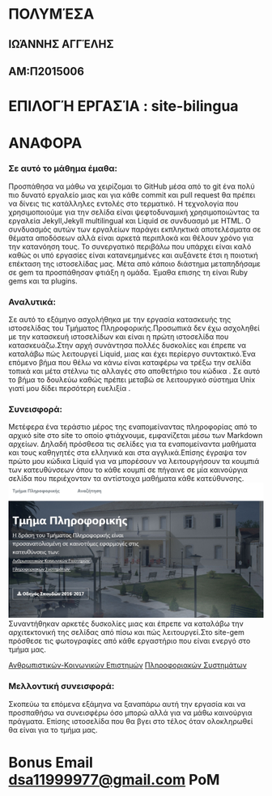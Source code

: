 # ΠΟΛΥΜΈΣΑ
## ΙΩΆΝΝΗΣ ΑΓΓΈΛΗΣ
## ΑΜ:Π2015006

# ΕΠΙΛΟΓΉ ΕΡΓΑΣΊΑ : site-bilingua

# ΑΝΑΦΟΡΑ 




### Σε αυτό το μάθημα έμαθα:
Προσπάθησα να μάθω να  χειρίζομαι το GitHub μέσα από το git ένα πολύ πιο δυνατό εργαλείο μιας και για κάθε commit και pull request θα πρέπει να δίνεις τις κατάλληλες εντολές στο τερματικό. Η τεχνολογία που χρησιμοποιούμε για την σελίδα είναι ψεφτοδυναμική χρησιμοποιώντας τα εργαλεία Jekyll,Jekyll multilingual και  Liquid σε συνδυασμό με HTML. Ο συνδυασμός αυτών των εργαλείων παράγει εκπληκτικά αποτελέσματα σε θέματα αποδόσεων αλλά είναι αρκετά περιπλοκά και θέλουν χρόνο για την κατανόηση τους. Το συνεργατικό περιβάλω που υπάρχει  είναι καλό καθώς οι υπό εργασίες είναι κατανεμημένες και αυξάνετε έτσι η ποιοτική επέκταση της ιστοσελίδας μας.  Μέτα από κάποιο διάστημα μεταπηδήσαμε σε gem τα προσπάθησαν φτιάξη η ομάδα.  Έμαθα επισης τη είναι Ruby gems και τα plugins.

### Αναλυτικά:
Σε αυτό το εξάμηνο ασχολήθηκα με την εργασία κατασκευής της ιστοσελίδας του Τμήματος Πληροφορικής.Προσωπικά δεν έχω ασχοληθεί με την κατασκευή ιστοσελίδων και είναι η πρώτη ιστοσελίδα που κατασκευάζω.Στην αρχή συνάντησα πολλές δυσκολίες και έπρεπε να καταλάβω πώς λειτουργεί Liquid, μιας και έχει περίεργο συντακτικό.Ένα επόμενο βήμα που θέλω να κάνω είναι καταφέρω να τρέξω την σελίδα τοπικά και μέτα στέλνω τις αλλαγές στο αποθετήριο του κώδικα . Σε αυτό το βήμα το δουλεύω καθώς πρέπει μεταβώ σε λειτουργικό σύστημα Unix 
γιατί μου δίδει περσότερη ευελιξία .
### Συνεισφορά:
Μετέφερα ένα τεράστιο μέρος της εναπομείναντας πληροφορίας από το αρχικό site στο site το οποίο φτιάχνουμε, εμφανίζεται μέσω των Markdown αρχείων. Δηλαδή πρόσθεσα τις σελίδες για τα εναπομείναντα μαθήματα και τους καθηγητές στα ελληνικά και στα αγγλικά.Επίσης έγραψα τον πρώτο μου κώδικα Liquid για να μπορέσουν να λειτουργήσουν τα κουμπιά των κατευθύνσεων όπου το κάθε κουμπί σε πήγαινε σε μία καινούργια σελίδα που περιέχονταν τα αντίστοιχα μαθήματα κάθε κατεύθυνσης.![Screenshot_1](Screenshot_1.png) Συναντήθηκαν αρκετές δυσκολίες μιας και έπρεπε να καταλάβω την αρχιτεκτονική της σελίδας από πίσω και πώς λειτουργεί.Στο site-gem πρόσθεσε τις φωτογραφίες από κάθε εργαστήριο που είναι ενεργό στο τμήμα μας.

[Ανθρωπιστικών-Κοινωνικών Επιστημών](https://giannis-aggelis.github.io/site-bilingual/gr/humanistic/)
[Πληροφοριακών Συστημάτων](https://giannis-aggelis.github.io/site-bilingual/gr/systems/)

### Μελλοντική συνεισφορά:
Σκοπεύω τα επόμενα εξάμηνα να ξαναπάρω αυτή την εργασία και να προσπαθήσω να συνεισφέρω όσο μπορώ αλλά για να μάθω καινούργια πράγματα. Επίσης ιστοσελίδα που θα βγει στο τέλος όταν ολοκληρωθεί θα είναι για το τμήμα μας.


# Bonus Email dsa11999977@gmail.com PoM 
